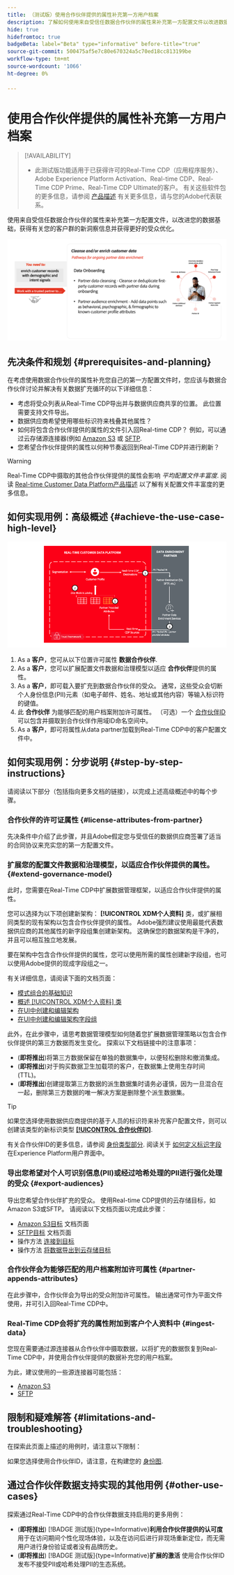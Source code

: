 ```yaml
---
title: （测试版）使用合作伙伴提供的属性补充第一方用户档案
description: 了解如何使用来自受信任数据合作伙伴的属性来补充第一方配置文件以改进数据基础、获得对客户群的新洞察以及更好地优化受众
hide: true
hidefromtoc: true
badgeBeta: label="Beta" type="informative" before-title="true"
source-git-commit: 500475af5e7c80e670324a5c70ed18cc813199be
workflow-type: tm+mt
source-wordcount: '1066'
ht-degree: 0%

---
```


# 使用合作伙伴提供的属性补充第一方用户档案

>[!AVAILABILITY]
>
>* 此测试版功能适用于已获得许可的Real-Time CDP（应用程序服务）、Adobe Experience Platform Activation、Real-time CDP、Real-Time CDP Prime、Real-Time CDP Ultimate的客户。 有关这些软件包的更多信息，请参阅 [产品描述](https://helpx.adobe.com/legal/product-descriptions.html) 有关更多信息，请与您的Adobe代表联系。

使用来自受信任数据合作伙伴的属性来补充第一方配置文件，以改进您的数据基础，获得有关您的客户群的新洞察信息并获得更好的受众优化。

![使用合作伙伴提供的属性丰富用户档案用例高级可视化概述。](/help/rtcdp/assets/partner-data/enrichment-use-case-overview.png)

## 先决条件和规划 {#prerequisites-and-planning}

在考虑使用数据合作伙伴的属性补充您自己的第一方配置文件时，您应该与数据合作伙伴讨论并解决有关数据扩充循环的以下详细信息：

* 考虑将受众列表从Real-Time CDP导出并与数据供应商共享的位置。 此位置需要支持文件导出。
* 数据供应商希望使用哪些标识符来栈叠其他属性？
* 如何将包含合作伙伴提供的属性的文件引入回Real-time CDP？ 例如，可以通过云存储源连接器(例如 [Amazon S3](/help/sources/connectors/cloud-storage/s3.md) 或 [SFTP](/help/sources/connectors/cloud-storage/sftp.md).
* 您希望合作伙伴提供的属性以何种节奏返回到Real-Time CDP并进行刷新？

>[!WARNING]
>
>Real-Time CDP中摄取的其他合作伙伴提供的属性会影响 *平均配置文件丰富度*. 阅读 [Real-time Customer Data Platform产品描述](https://helpx.adobe.com/legal/product-descriptions/real-time-customer-data-platform.html) 以了解有关配置文件丰富度的更多信息。

## 如何实现用例：高级概述 {#achieve-the-use-case-high-level}

![使用合作伙伴提供的属性丰富用户档案用例高级可视化概述。](/help/rtcdp/assets/partner-data/enrichment-use-case-steps.png)

1. As a **客户**，您可从以下位置许可属性 **数据合作伙伴**.
2. As a **客户**，您可以扩展配置文件数据和治理模型以适应 **合作伙伴**&#x200B;提供的属性。
3. As a **客户**，即可载入要扩充到数据合作伙伴的受众。 通常，这些受众会切断个人身份信息(PII)元素（如电子邮件、姓名、地址或其他内容）等输入标识符的键值。
4. 此 **合作伙伴** 为能够匹配的用户档案附加许可属性。 （可选）一个 [合作伙伴ID](/help/identity-service/namespaces.md) 可以包含并摄取到合作伙伴作用域ID命名空间中。
5. As a **客户**，即可将属性从data partner加载到Real-Time CDP中的客户配置文件中。

## 如何实现用例：分步说明 {#step-by-step-instructions}

请阅读以下部分（包括指向更多文档的链接），以完成上述高级概述中的每个步骤。

### 合作伙伴的许可证属性 {#license-attributes-from-partner}

先决条件中介绍了此步骤，并且Adobe假定您与受信任的数据供应商签署了适当的合同协议来充实您的第一方配置文件。

### 扩展您的配置文件数据和治理模型，以适应合作伙伴提供的属性。 {#extend-governance-model}

此时，您需要在Real-Time CDP中扩展数据管理框架，以适应合作伙伴提供的属性。

您可以选择为以下项创建新架构： **[!UICONTROL XDM个人资料]** 类，或扩展相同类型的现有架构以包含合作伙伴提供的属性。 Adobe强烈建议使用最能代表数据供应商的其他属性的新字段组集创建新架构。 这确保您的数据架构是干净的，并且可以相互独立地发展。

要在架构中包含合作伙伴提供的属性，您可以使用所需的属性创建新字段组，也可以使用Adobe提供的现成字段组之一。

有关详细信息，请阅读下面的文档页面：

* [模式组合的基础知识](/help/xdm/schema/composition.md)
* [概述 [!UICONTROL XDM个人资料] 类](/help/xdm/classes/individual-profile.md)
* [在UI中创建和编辑架构](/help/xdm/ui/resources/schemas.md)
* [在UI中创建和编辑架构字段组](/help/xdm/ui/resources/field-groups.md)

<!--

Commenting out links for now
* [Create and edit schemas using the API](/help/xdm/api/schemas.md#create)
* [Update an existing schema to add field groups using the API](/help/xdm/api/schemas.md#patch)
* Link to new field group documentation page when it exists

-->

此外，在此步骤中，请思考数据管理模型如何随着您扩展数据管理策略以包含合作伙伴提供的第三方数据而发生变化。 探索以下文档链接中的注意事项：

* (**即将推出**)将第三方数据保留在单独的数据集中，以便轻松删除和撤消集成。
* (**即将推出**)对于购买数据卫生加载项的客户，在数据集上使用生存时间(TTL)。
* (**即将推出**)创建提取第三方数据的派生数据集时请务必谨慎，因为一旦混合在一起，删除第三方数据的唯一解决方案是删除整个派生数据集。

>[!TIP]
>
>如果您选择使用数据供应商提供的基于人员的标识符来补充客户配置文件，则可以创建该类型的新标识类型 **[[!UICONTROL 合作伙伴ID]](/help/identity-service/namespaces.md)**.
>
>有关合作伙伴ID的更多信息，请参阅 [身份类型部分](/help/identity-service/namespaces.md).
> 阅读关于 [如何定义标识字段](/help/xdm/ui/fields/identity.md) 在Experience Platform用户界面中。


### 导出您希望对个人可识别信息(PII)或经过哈希处理的PII进行强化处理的受众 {#export-audiences}

导出您希望合作伙伴扩充的受众。 使用Real-time CDP提供的云存储目标，如Amazon S3或SFTP。 请阅读以下文档页面以完成此步骤：

* [Amazon S3目标](/help/destinations/catalog/cloud-storage/amazon-s3.md) 文档页面
* [SFTP目标](/help/destinations/catalog/cloud-storage/sftp.md) 文档页面
* 操作方法 [连接到目标](/help/destinations/ui/connect-destination.md)
* 操作方法 [将数据导出到云存储目标](/help/destinations/ui/activate-batch-profile-destinations.md)


### 合作伙伴会为能够匹配的用户档案附加许可属性 {#partner-appends-attributes}

在此步骤中，合作伙伴会为导出的受众附加许可属性。 输出通常可作为平面文件使用，并可引入回Real-Time CDP中。

### Real-Time CDP会将扩充的属性附加到客户个人资料中 {#ingest-data}

您现在需要通过源连接器从合作伙伴中摄取数据，以将扩充的数据恢复到Real-Time CDP中，并使用合作伙伴提供的数据补充您的用户档案。

为此，建议使用的一些源连接器可能包括：

* [Amazon S3](/help/sources/connectors/cloud-storage/s3.md)
* [SFTP](/help/sources/connectors/cloud-storage/sftp.md)

## 限制和疑难解答 {#limitations-and-troubleshooting}

在探索此页面上描述的用例时，请注意以下限制：

如果您选择使用合作伙伴ID，请注意，在构建您的 [身份图](/help/identity-service/ui/identity-graph-viewer.md).

## 通过合作伙伴数据支持实现的其他用例 {#other-use-cases}

探索通过Real-Time CDP中的合作伙伴数据支持启用的更多用例：

* (**即将推出**) [!BADGE 测试版]{type=Informative}**利用合作伙伴提供的认可度** 用于在访问期间个性化现场体验，以及在访问后进行非现场重新定位，而无需用户进行身份验证或者没有品牌历史。
* (**即将推出**) [!BADGE 测试版]{type=Informative}**扩展的激活** 使用合作伙伴ID发布不接受PII或哈希处理PII的生态系统。